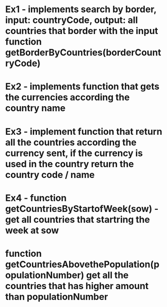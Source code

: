 # Ex1 - implements search by border, input: countryCode, output: all countries that border with the input function getBorderByCountries(borderCountryCode)
# Ex2 - implements function that gets the currencies according the country name
# Ex3 - implement function that return all the countries according the currency sent, if the currency is used in the country return the country code / name
# Ex4 - function getCountriesByStartofWeek(sow) - get all countries that startring the week at sow
# function getCountriesAbovethePopulation(populationNumber) get all the countries that has higher amount than populationNumber